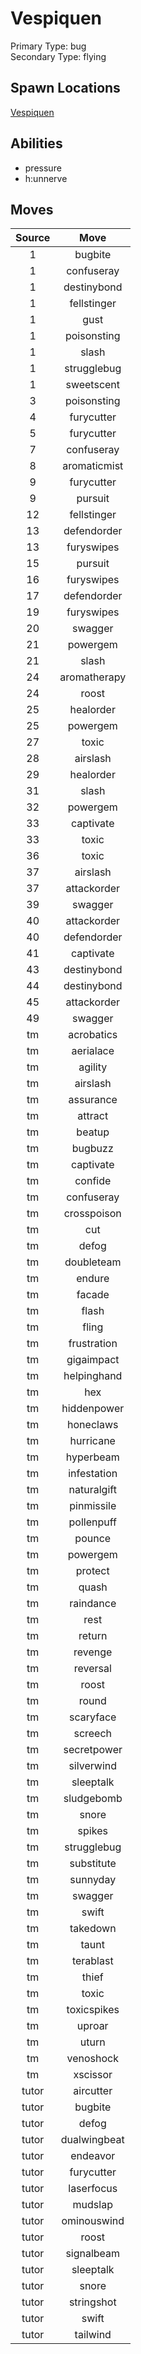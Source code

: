 # Vespiquen  
Primary Type: bug  
Secondary Type: flying  
  
## Spawn Locations  
[Vespiquen](/data/spawn_presets/vespiquen.md)  
  
## Abilities  
  * pressure
  * h:unnerve
  
  
## Moves  
  
| Source | Move |  
|:---:|:---:|  
| 1 | bugbite |  
| 1 | confuseray |  
| 1 | destinybond |  
| 1 | fellstinger |  
| 1 | gust |  
| 1 | poisonsting |  
| 1 | slash |  
| 1 | strugglebug |  
| 1 | sweetscent |  
| 3 | poisonsting |  
| 4 | furycutter |  
| 5 | furycutter |  
| 7 | confuseray |  
| 8 | aromaticmist |  
| 9 | furycutter |  
| 9 | pursuit |  
| 12 | fellstinger |  
| 13 | defendorder |  
| 13 | furyswipes |  
| 15 | pursuit |  
| 16 | furyswipes |  
| 17 | defendorder |  
| 19 | furyswipes |  
| 20 | swagger |  
| 21 | powergem |  
| 21 | slash |  
| 24 | aromatherapy |  
| 24 | roost |  
| 25 | healorder |  
| 25 | powergem |  
| 27 | toxic |  
| 28 | airslash |  
| 29 | healorder |  
| 31 | slash |  
| 32 | powergem |  
| 33 | captivate |  
| 33 | toxic |  
| 36 | toxic |  
| 37 | airslash |  
| 37 | attackorder |  
| 39 | swagger |  
| 40 | attackorder |  
| 40 | defendorder |  
| 41 | captivate |  
| 43 | destinybond |  
| 44 | destinybond |  
| 45 | attackorder |  
| 49 | swagger |  
| tm | acrobatics |  
| tm | aerialace |  
| tm | agility |  
| tm | airslash |  
| tm | assurance |  
| tm | attract |  
| tm | beatup |  
| tm | bugbuzz |  
| tm | captivate |  
| tm | confide |  
| tm | confuseray |  
| tm | crosspoison |  
| tm | cut |  
| tm | defog |  
| tm | doubleteam |  
| tm | endure |  
| tm | facade |  
| tm | flash |  
| tm | fling |  
| tm | frustration |  
| tm | gigaimpact |  
| tm | helpinghand |  
| tm | hex |  
| tm | hiddenpower |  
| tm | honeclaws |  
| tm | hurricane |  
| tm | hyperbeam |  
| tm | infestation |  
| tm | naturalgift |  
| tm | pinmissile |  
| tm | pollenpuff |  
| tm | pounce |  
| tm | powergem |  
| tm | protect |  
| tm | quash |  
| tm | raindance |  
| tm | rest |  
| tm | return |  
| tm | revenge |  
| tm | reversal |  
| tm | roost |  
| tm | round |  
| tm | scaryface |  
| tm | screech |  
| tm | secretpower |  
| tm | silverwind |  
| tm | sleeptalk |  
| tm | sludgebomb |  
| tm | snore |  
| tm | spikes |  
| tm | strugglebug |  
| tm | substitute |  
| tm | sunnyday |  
| tm | swagger |  
| tm | swift |  
| tm | takedown |  
| tm | taunt |  
| tm | terablast |  
| tm | thief |  
| tm | toxic |  
| tm | toxicspikes |  
| tm | uproar |  
| tm | uturn |  
| tm | venoshock |  
| tm | xscissor |  
| tutor | aircutter |  
| tutor | bugbite |  
| tutor | defog |  
| tutor | dualwingbeat |  
| tutor | endeavor |  
| tutor | furycutter |  
| tutor | laserfocus |  
| tutor | mudslap |  
| tutor | ominouswind |  
| tutor | roost |  
| tutor | signalbeam |  
| tutor | sleeptalk |  
| tutor | snore |  
| tutor | stringshot |  
| tutor | swift |  
| tutor | tailwind |  
  
